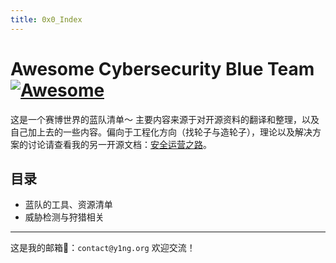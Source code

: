 ```yaml
---
title: 0x0_Index
---
```


# Awesome Cybersecurity Blue Team[![Awesome](https://awesome.re/badge-flat2.svg)](https://awesome.re)

这是一个赛博世界的蓝队清单～ 主要内容来源于对开源资料的翻译和整理，以及自己加上去的一些内容。偏向于工程化方向（找轮子与造轮子），理论以及解决方案的讨论请查看我的另一开源文档：[安全运营之路](https://y1ng.org/TheRoadOfSO/)。



## 目录

-   蓝队的工具、资源清单
-   威胁检测与狩猎相关



---

这是我的邮箱📮：`contact@y1ng.org` 欢迎交流！